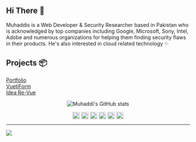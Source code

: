 ## Hi There 👋
Muhaddis is a Web Developer & Security Researcher based in Pakistan who is acknowledged by top companies including Google, Microsoft, Sony, Intel, Adobe and numerous organizations for helping them finding security flaws in their products. He's also interested in cloud related technology ✨


## Projects 📦
[Portfolio](https://github.com/MuhaddiMu/Portfolio)   
[VuetiForm](https://github.com/MuhaddiMu/VuetiForm)   
[Idea Re-Vue](https://github.com/MuhaddiMu/Idea-ReVue)   

<p align="center"> <img src="https://github-readme-stats.vercel.app/api?username=muhaddimu&show_icons=true&count_private=true" alt="Muhaddi's GitHub stats" /> </p>

<p align="center">
<a href="https://dev.to/muhaddimu" target="blank"><img align="center" src="https://cdn.jsdelivr.net/npm/simple-icons@3.0.1/icons/dev-dot-to.svg" alt="muhaddimu" height="20" width="20" /></a>
<a href="https://twitter.com/muhaddimu" target="blank"><img align="center" src="https://cdn.jsdelivr.net/npm/simple-icons@3.0.1/icons/twitter.svg" alt="muhaddimu" height="20" width="20" /></a>
<a href="https://linkedin.com/in/muhaddimu" target="blank"><img align="center" src="https://cdn.jsdelivr.net/npm/simple-icons@3.0.1/icons/linkedin.svg" alt="muhaddimu" height="20" width="20" /></a>
<a href="https://stackoverflow.com/users/9773113/" target="blank"><img align="center" src="https://cdn.jsdelivr.net/npm/simple-icons@3.0.1/icons/stackoverflow.svg" alt="muhaddis" height="20" width="20" /></a>
<a href="https://fb.com/muhaddimu" target="blank"><img align="center" src="https://cdn.jsdelivr.net/npm/simple-icons@3.0.1/icons/facebook.svg" alt="muhaddimu" height="20" width="20" /></a>
<a href="https://www.youtube.com/c/muhammadmuhaddis" target="blank"><img align="center" src="https://cdn.jsdelivr.net/npm/simple-icons@3.0.1/icons/youtube.svg" alt="muhammadmuhaddis" height="20" width="20" /></a>
</p>

---

![](https://komarev.com/ghpvc/?username=MuhaddiMu&color=red&label=Profile+Views)
